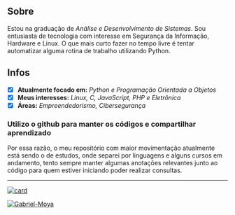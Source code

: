 ## Sobre

Estou na graduação de *Análise e Desenvolvimento de Sistemas*. Sou entusiasta de tecnologia com interesse em Segurança da Informação, Hardware e Linux. O que mais curto fazer no tempo livre é tentar automatizar alguma rotina de trabalho utilizando Python.

## Infos

- [x] **Atualmente focado em:** *Python e Programação Orientada a Objetos*
- [x] **Meus interesses:** *Linux, C, JavaScript, PHP e Eletrônica*
- [x] **Áreas:** *Empreendedorismo, Cibersegurança*

### Utilizo o github para manter os códigos e compartilhar aprendizado

Por essa razão, o meu repositório com maior movimentação atualmente está sendo o de estudos, onde separei por linguagens e alguns cursos em andamento, tento sempre manter algumas anotações relevantes junto ao código para quem estiver iniciando poder realizar consultas.

---

[![card](https://github-readme-stats.vercel.app/api?username=Gabriel-Moya&show_icons=true&theme=default)](https://github.com/Gabriel-Moya/)

[![Gabriel-Moya](https://github-readme-stats.vercel.app/api/top-langs/?username=Gabriel-Moya&hide=html&layout=compact&theme=default)](https://github.com/Gabriel-Moya/)
